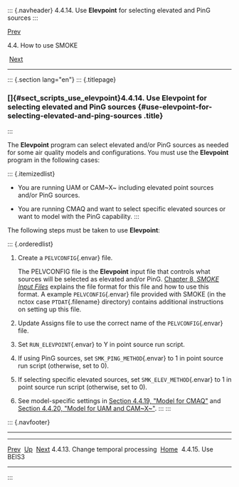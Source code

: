 ::: {.navheader}
4.4.14. Use **Elevpoint** for selecting elevated and PinG sources
:::

[Prev](ch04s04s13.html) 

4.4. How to use SMOKE

 [Next](ch04s04s15.html)

------------------------------------------------------------------------

::: {.section lang="en"}
::: {.titlepage}
<div>

<div>

### []{#sect_scripts_use_elevpoint}4.4.14. Use **Elevpoint** for selecting elevated and PinG sources {#use-elevpoint-for-selecting-elevated-and-ping-sources .title}

</div>

</div>
:::

The **Elevpoint** program can select elevated and/or PinG sources as
needed for some air quality models and configurations. You must use the
**Elevpoint** program in the following cases:

::: {.itemizedlist}
-   You are running UAM or CAM~X~ including elevated point sources
    and/or PinG sources.

-   You are running CMAQ and want to select specific elevated sources or
    want to model with the PinG capability.
:::

The following steps must be taken to use **Elevpoint**:

::: {.orderedlist}
1.  Create a `PELVCONFIG`{.envar} file.

    The PELVCONFIG file is the **Elevpoint** input file that controls
    what sources will be selected as elevated and/or PinG. [Chapter 8,
    *SMOKE Input Files*](ch08.html "Chapter 8. SMOKE Input Files")
    explains the file format for this file and how to use this format. A
    example `PELVCONFIG`{.envar} file provided with SMOKE (in the nctox
    case `PTDAT`{.filename} directory) contains additional instructions
    on setting up this file.

2.  Update Assigns file to use the correct name of the
    `PELVCONFIG`{.envar} file.

3.  Set `RUN_ELEVPOINT`{.envar} to Y in point source run script.

4.  If using PinG sources, set `SMK_PING_METHOD`{.envar} to 1 in point
    source run script (otherwise, set to 0).

5.  If selecting specific elevated sources, set
    `SMK_ELEV_METHOD`{.envar} to 1 in point source run script
    (otherwise, set to 0).

6.  See model-specific settings in [Section 4.4.19, "Model for
    CMAQ"](ch04s04s19.html "4.4.19. Model for CMAQ") and
    [Section 4.4.20, "Model for UAM and
    CAM~X~"](ch04s04s20.html "4.4.20. Model for UAM and CAMX").
:::
:::

::: {.navfooter}

------------------------------------------------------------------------

  ------------------------------------- -------------------- --------------------------
  [Prev](ch04s04s13.html)                [Up](ch04s04.html)     [Next](ch04s04s15.html)
  4.4.13. Change temporal processing     [Home](index.html)           4.4.15. Use BEIS3
  ------------------------------------- -------------------- --------------------------
:::
